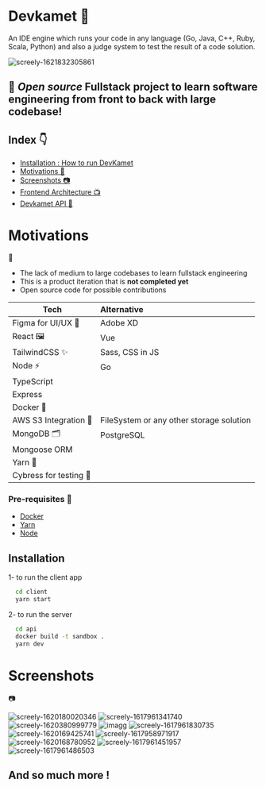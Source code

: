 # Devkamet 🌄
An IDE engine which runs your code in any language (Go, Java, C++, Ruby, Scala, Python) and also a judge system to test the result of a code solution.


![screely-1621832305861](https://user-images.githubusercontent.com/50620277/120557382-7d8a5e00-c406-11eb-9733-41f27d43b3a8.png)

## 🎈 *Open source* Fullstack project to learn software engineering from front to back with large codebase!

## Index 👇
- [Installation : How to run DevKamet](#installation)
- [Motivations 🔭](#motivations)
- [Screenshots 📷](#screenshots)
- [Frontend Architecture 📺](https://github.com/abdulrahmanAlotaibi/devkamet/tree/main/client) 
- [Devkamet API 🤖](https://github.com/abdulrahmanAlotaibi/devkamet/tree/main/api)


## <h1 id="motivations">Motivations</h1> 🔭
- The lack of medium to large codebases to learn fullstack engineering
- This is a product iteration that is **not completed yet**
- Open source code for possible contributions

| Tech        | Alternative           
| ------------- |:-------------
| Figma for UI/UX 🎨 | Adobe XD
| React 🖼    | Vue
| TailwindCSS  ✨ | Sass, CSS in JS 
| Node  ⚡   | Go
| TypeScript
| Express
| Docker 🔹
| AWS S3 Integration 📂 | FileSystem or any other storage solution 
| MongoDB 🗂 | PostgreSQL
| Mongoose ORM
| Yarn 🎠
| Cybress for testing 🧪

### Pre-requisites 🔴
- [Docker](https://docs.docker.com/docker-for-windows/install/)
- [Yarn](https://yarnpkg.com/)
- [Node](https://nodejs.org/en/download/)

## <h2 id="installation">Installation</h2> 

1- to run the client app
```bash
  cd client 
  yarn start
```

2- to run the server
```bash
  cd api
  docker build -t sandbox .
  yarn dev
```

## <h1 id="screenshots">Screenshots</h1> 📷

![screely-1620180020346](https://user-images.githubusercontent.com/50620277/120557466-a3affe00-c406-11eb-8bd5-b267e5f66e4b.png)
![screely-1617961341740](https://user-images.githubusercontent.com/50620277/120557485-ac083900-c406-11eb-96ff-01af51bb9daa.png)
![screely-1620380999779](https://user-images.githubusercontent.com/50620277/120557503-b3c7dd80-c406-11eb-96e3-fb8791c71a8a.png)
![imagg](https://user-images.githubusercontent.com/50620277/120557585-d35f0600-c406-11eb-80b3-01d0499c85ee.jpg)
![screely-1617961830735](https://user-images.githubusercontent.com/50620277/120644582-2aed8800-c480-11eb-9e41-a7823f42695f.png)
![screely-1620169425741](https://user-images.githubusercontent.com/50620277/120654496-6d1bc700-c48a-11eb-935a-887171eff894.png)
![screely-1617958971917](https://user-images.githubusercontent.com/50620277/120654504-6f7e2100-c48a-11eb-9566-d0156058a749.png)
![screely-1620168780952](https://user-images.githubusercontent.com/50620277/120654595-858be180-c48a-11eb-81cf-06edc07cd6fd.png)
![screely-1617961451957](https://user-images.githubusercontent.com/50620277/162326498-17765757-9ccb-4130-aa25-4a8f82113092.png)
![screely-1617961486503](https://user-images.githubusercontent.com/50620277/162326587-fe1a531a-45f9-486a-b569-10c65ec2fcbe.png)

## **And so much more !**
